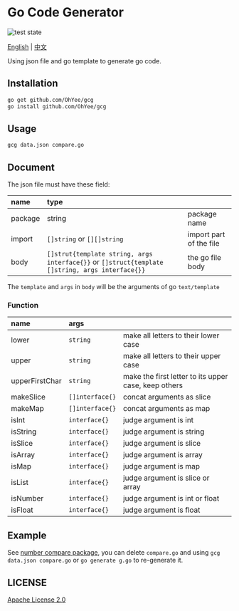 # Go Code Generator

![test state](https://github.com/OhYee/gcg/workflows/test/badge.svg)

[English](/README.md) | [中文](/README_CN.md)

Using json file and go template to generate go code.

## Installation

```bash
go get github.com/OhYee/gcg
go install github.com/OhYee/gcg
```

## Usage

```bash
gcg data.json compare.go
```

## Document

The json file must have these field:

|name|type||
|:---|:---|:---|
|package|string|package name|
|import|`[]string` or `[][]string`|import part of the file|
|body|`[]strut{template string, args interface{}}` or `[]struct{template []string, args interface{}}`|the go file body|

The `template` and `args` in `body` will be the arguments of go `text/template`

### Function

|name|args||
|:---|:---|:---|
|lower|`string`|make all letters to their lower case|
|upper|`string`|make all letters to their upper case|
|upperFirstChar|`string`|make the first letter to its upper case, keep others|
|makeSlice|`[]interface{}`|concat arguments as slice|
|makeMap|`[]interface{}`|concat arguments as map|
|isInt|`interface{}`|judge argument is int|
|isString|`interface{}`|judge argument is string|
|isSlice|`interface{}`|judge argument is slice|
|isArray|`interface{}`|judge argument is array|
|isMap|`interface{}`|judge argument is map|
|isList|`interface{}`|judge argument is slice or array|
|isNumber|`interface{}`|judge argument is int or float|
|isFloat|`interface{}`|judge argument is float|

## Example

See [number compare package](https://github.com/OhYee/gcg/tree/master/example/compare), you can delete `compare.go` and using `gcg data.json compare.go` or `go generate g.go` to re-generate it.

## LICENSE

[Apache License 2.0](/LICENSE)

